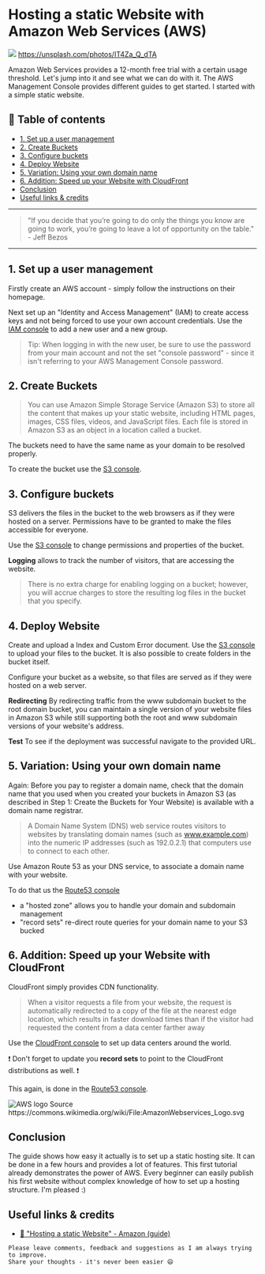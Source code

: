 # Hosting a static Website with Amazon Web Services (AWS)

[<img src="https://images.unsplash.com/reserve/wBE2ADjQzK2ubCBMiy7T_DSC_0285.JPG?dpr=2&auto=format&fit=crop&w=767&h=511&q=80&cs=tinysrgb&crop=">](https://unsplash.com/photos/IT4Za_Q_dTA) https://unsplash.com/photos/IT4Za_Q_dTA

Amazon Web Services provides a 12-month free trial with a certain usage threshold. Let's jump into it and see what we can do with it.
The AWS Management Console provides different guides to get started. I started with a simple static website.


## 📄 Table of contents

* [1. Set up a user management](#1-set-up-a-user-management)
* [2. Create Buckets](#2-create-buckets)
* [3. Configure buckets](#3-configure-buckets)
* [4. Deploy Website](#4-deploy-website)
* [5. Variation: Using your own domain name](#5-variation-using-your-own-domain-name)
* [6. Addition: Speed up your Website with CloudFront](#6-addition-speed-up-your-website-with-cloudfront)
* [Conclusion](#conclusion)
* [Useful links & credits](#useful-links-credits)


---

>"If you decide that you’re going to do only the things you know are going to work, you’re going to leave a lot of opportunity on the table." - Jeff Bezos

---


## 1. Set up a user management
Firstly create an AWS account - simply follow the instructions on their homepage.

Next set up an "Identity and Access Management" (IAM) to create access keys and not being forced to use your own account credentials.
Use the [IAM console](https://console.aws.amazon.com/iam/) to add a new user and a new group.

>Tip: When logging in with the new user, be sure to use the password from your main account and not the set "console password" - since it isn't referring to your AWS Management Console password.

## 2. Create Buckets

>You can use Amazon Simple Storage Service (Amazon S3) to store all the content that makes up your static website, including HTML pages, images, CSS files, videos, and JavaScript files. Each file is stored in Amazon S3 as an object in a location called a bucket.

The buckets need to have the same name as your domain to be resolved properly.

To create the bucket use the [S3 console](https://console.aws.amazon.com/s3/).

## 3. Configure buckets
S3 delivers the files in the bucket to the web browsers as if they were hosted on a server. Permissions have to be granted to make the files accessible for everyone.

Use the [S3 console](https://console.aws.amazon.com/s3/) to change permissions and properties of the bucket.

**Logging** allows to track the number of visitors, that are accessing the website.
>There is no extra charge for enabling logging on a bucket; however, you will accrue charges to store the resulting log files in the bucket that you specify.

## 4. Deploy Website

Create and upload a Index and Custom Error document.
Use the [S3 console](https://console.aws.amazon.com/s3/) to upload your files to the bucket.
It is also possible to create folders in the bucket itself.

Configure your bucket as a website, so that files are served as if they were hosted on a web server.

**Redirecting**
By redirecting traffic from the www subdomain bucket to the root domain bucket, you can maintain a single version of your website files in Amazon S3 while still supporting both the root and www subdomain versions of your website's address.

**Test**
To see if the deployment was successful navigate to the provided URL.


## 5. Variation: Using your own domain name

Again: Before you pay to register a domain name, check that the domain name that you used when you created your buckets in Amazon S3 (as described in Step 1: Create the Buckets for Your Website) is available with a domain name registrar.

>A Domain Name System (DNS) web service routes visitors to websites by translating domain names (such as www.example.com) into the numeric IP addresses (such as 192.0.2.1) that computers use to connect to each other.

Use Amazon Route 53 as your DNS service, to associate a domain name with your website.

To do that us the [Route53 console](https://console.aws.amazon.com/route53/)

- a "hosted zone" allows you to handle your domain and subdomain management
- "record sets" re-direct route queries for your domain name to your S3 bucked

## 6. Addition: Speed up your Website with CloudFront

CloudFront simply provides CDN functionality.
>When a visitor requests a file from your website, the request is automatically redirected to a copy of the file at the nearest edge location, which results in faster download times than if the visitor had requested the content from a data center farther away

Use the [CloudFront console](https://console.aws.amazon.com/cloudfront/) to set up data centers around the world.

❗ Don't forget to update you **record sets** to point to the CloudFront distributions as well. ❗

This again, is done in the [Route53 console](https://console.aws.amazon.com/route53/).

<img src="https://upload.wikimedia.org/wikipedia/commons/thumb/1/1d/AmazonWebservices_Logo.svg/2000px-AmazonWebservices_Logo.svg.png" alt="AWS logo"/>
Source https://commons.wikimedia.org/wiki/File:AmazonWebservices_Logo.svg

## Conclusion

The guide shows how easy it actually is to set up a static hosting site. It can be done in a few hours and provides a lot of features. This first tutorial already demonstrates the power of AWS. Every beginner can easily publish his first website without complex knowledge of how to set up a hosting structure. I'm pleased :)


## Useful links & credits
- [📄 "Hosting a static Website" - Amazon (guide)](https://aws.amazon.com/de/getting-started/projects/host-static-website/?c_1)

```
Please leave comments, feedback and suggestions as I am always trying to improve.
Share your thoughts - it's never been easier 😄
```

<!-- Written by Daniel Deutsch (deudan1010@gmail.com) -->
